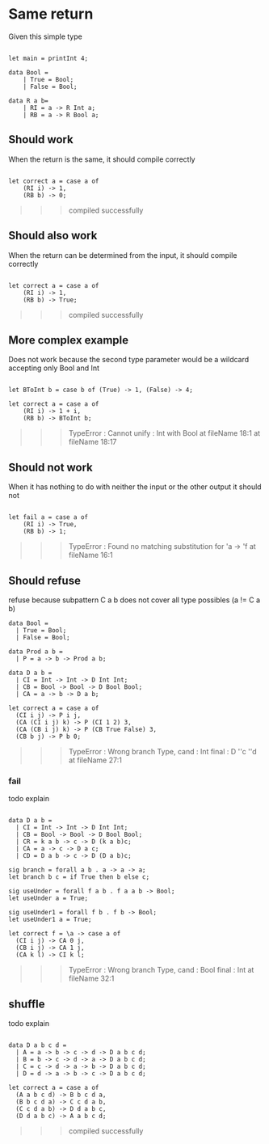 # Same return

Given this simple type 
```

let main = printInt 4;

data Bool = 
    | True = Bool;
    | False = Bool;

data R a b= 
    | RI = a -> R Int a;
    | RB = a -> R Bool a;

```

## Should work

When the return is the same, it should compile correctly
```

let correct a = case a of
    (RI i) -> 1,
    (RB b) -> 0;

```
>>>compiled successfully

## Should also work

When the return can be determined from the input, it should compile correctly
```

let correct a = case a of
    (RI i) -> 1,
    (RB b) -> True;

```
>>>compiled successfully

## More complex example

Does not work because the second type parameter would be a wildcard accepting only Bool and Int
```

let BToInt b = case b of (True) -> 1, (False) -> 4;

let correct a = case a of
    (RI i) -> 1 + i,
    (RB b) -> BToInt b;

```
>>>TypeError : Cannot unify : Int with Bool at fileName 18:1 at fileName 18:17

## Should not work

When it has nothing to do with neither the input or the other output it should not
```

let fail a = case a of
    (RI i) -> True,
    (RB b) -> 1;
``` 
>>>TypeError : Found no matching substitution for 'a -> 'f at fileName 16:1

## Should refuse

refuse because subpattern C a b does not cover all type possibles (a != C a b)
```
data Bool =
  | True = Bool;
  | False = Bool;

data Prod a b = 
  | P = a -> b -> Prod a b;

data D a b = 
  | CI = Int -> Int -> D Int Int;
  | CB = Bool -> Bool -> D Bool Bool;
  | CA = a -> b -> D a b;

let correct a = case a of
  (CI i j) -> P i j,
  (CA (CI i j) k) -> P (CI 1 2) 3,
  (CA (CB i j) k) -> P (CB True False) 3,
  (CB b j) -> P b 0;

```
>>>TypeError : Wrong branch Type, cand : Int final : D ''c ''d at fileName 27:1

### fail 

todo explain
```

data D a b = 
  | CI = Int -> Int -> D Int Int;
  | CB = Bool -> Bool -> D Bool Bool;
  | CR = k a b -> c -> D (k a b)c;
  | CA = a -> c -> D a c;
  | CD = D a b -> c -> D (D a b)c;

sig branch = forall a b . a -> a -> a;
let branch b c = if True then b else c;

sig useUnder = forall f a b . f a a b -> Bool;
let useUnder a = True;

sig useUnder1 = forall f b . f b -> Bool;
let useUnder1 a = True;

let correct f = \a -> case a of
  (CI i j) -> CA 0 j,
  (CB i j) -> CA 1 j,
  (CA k l) -> CI k l;
```
>>>TypeError : Wrong branch Type, cand : Bool final : Int at fileName 32:1


## shuffle

todo explain

```

data D a b c d = 
  | A = a -> b -> c -> d -> D a b c d;
  | B = b -> c -> d -> a -> D a b c d;
  | C = c -> d -> a -> b -> D a b c d;
  | D = d -> a -> b -> c -> D a b c d;

let correct a = case a of 
  (A a b c d) -> B b c d a,
  (B b c d a) -> C c d a b,
  (C c d a b) -> D d a b c,
  (D d a b c) -> A a b c d;
```
>>>compiled successfully
